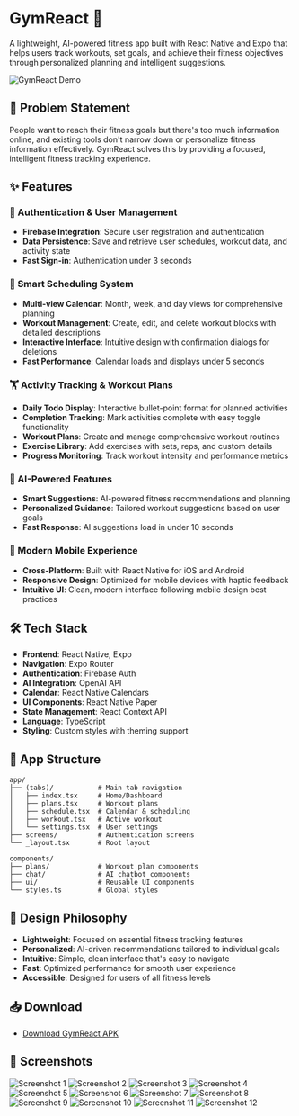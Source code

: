 # GymReact 💪

A lightweight, AI-powered fitness app built with React Native and Expo that helps users track workouts, set goals, and achieve their fitness objectives through personalized planning and intelligent suggestions.

![GymReact Demo](Screenshots/GymReact-Demo.gif)

## 🎯 Problem Statement

People want to reach their fitness goals but there's too much information online, and existing tools don't narrow down or personalize fitness information effectively. GymReact solves this by providing a focused, intelligent fitness tracking experience.

## ✨ Features

### 🔐 Authentication & User Management
- **Firebase Integration**: Secure user registration and authentication
- **Data Persistence**: Save and retrieve user schedules, workout data, and activity state
- **Fast Sign-in**: Authentication under 3 seconds

### 📅 Smart Scheduling System
- **Multi-view Calendar**: Month, week, and day views for comprehensive planning
- **Workout Management**: Create, edit, and delete workout blocks with detailed descriptions
- **Interactive Interface**: Intuitive design with confirmation dialogs for deletions
- **Fast Performance**: Calendar loads and displays under 5 seconds

### 🏋️ Activity Tracking & Workout Plans
- **Daily Todo Display**: Interactive bullet-point format for planned activities
- **Completion Tracking**: Mark activities complete with easy toggle functionality
- **Workout Plans**: Create and manage comprehensive workout routines
- **Exercise Library**: Add exercises with sets, reps, and custom details
- **Progress Monitoring**: Track workout intensity and performance metrics

### 🤖 AI-Powered Features
- **Smart Suggestions**: AI-powered fitness recommendations and planning
- **Personalized Guidance**: Tailored workout suggestions based on user goals
- **Fast Response**: AI suggestions load in under 10 seconds

### 📱 Modern Mobile Experience
- **Cross-Platform**: Built with React Native for iOS and Android
- **Responsive Design**: Optimized for mobile devices with haptic feedback
- **Intuitive UI**: Clean, modern interface following mobile design best practices

## 🛠️ Tech Stack

- **Frontend**: React Native, Expo
- **Navigation**: Expo Router
- **Authentication**: Firebase Auth
- **AI Integration**: OpenAI API
- **Calendar**: React Native Calendars
- **UI Components**: React Native Paper
- **State Management**: React Context API
- **Language**: TypeScript
- **Styling**: Custom styles with theming support

## 📱 App Structure

```
app/
├── (tabs)/           # Main tab navigation
│   ├── index.tsx     # Home/Dashboard
│   ├── plans.tsx     # Workout plans
│   ├── schedule.tsx  # Calendar & scheduling
│   ├── workout.tsx   # Active workout
│   └── settings.tsx  # User settings
├── screens/          # Authentication screens
└── _layout.tsx       # Root layout

components/
├── plans/            # Workout plan components
├── chat/             # AI chatbot components
├── ui/               # Reusable UI components
└── styles.ts         # Global styles
```

## 🎨 Design Philosophy

- **Lightweight**: Focused on essential fitness tracking features
- **Personalized**: AI-driven recommendations tailored to individual goals
- **Intuitive**: Simple, clean interface that's easy to navigate
- **Fast**: Optimized performance for smooth user experience
- **Accessible**: Designed for users of all fitness levels

## 📥 Download

- [Download GymReact APK](gymreact-apk/gymReact.apk)

## 📸 Screenshots

![Screenshot 1](Screenshots/ss1.PNG)
![Screenshot 2](Screenshots/ss2.PNG)
![Screenshot 3](Screenshots/ss3.PNG)
![Screenshot 4](Screenshots/ss4.PNG)
![Screenshot 5](Screenshots/ss5.PNG)
![Screenshot 6](Screenshots/ss6.PNG)
![Screenshot 7](Screenshots/ss7.PNG)
![Screenshot 8](Screenshots/ss8.PNG)
![Screenshot 9](Screenshots/ss9.PNG)
![Screenshot 10](Screenshots/ss10.PNG)
![Screenshot 11](Screenshots/ss11.PNG)
![Screenshot 12](Screenshots/ss12.PNG)


